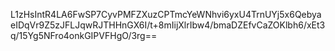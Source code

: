 L1zHsIntR4LA6FwSP7CyvPMFZXuzCPTmcYeWNhvi6yxU4TrnUYj5x6QebyaeIDqVr9Z5zJFLJqwRJTHHnGX6I/t+8mIijXlrIbw4/bmaDZEfvCaZOKlbh6/xEt3q/15Yg5NFro4onkGIPVFHgO/3rg==
